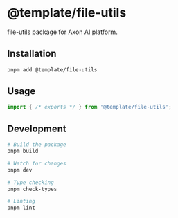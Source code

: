 # @template/file-utils

file-utils package for Axon AI platform.

## Installation

```bash
pnpm add @template/file-utils
```

## Usage

```typescript
import { /* exports */ } from '@template/file-utils';
```

## Development

```bash
# Build the package
pnpm build

# Watch for changes
pnpm dev

# Type checking
pnpm check-types

# Linting
pnpm lint
```
